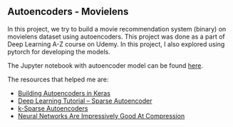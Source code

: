 ## Autoencoders - Movielens

In this project, we try to build a movie recommendation system (binary) on movielens dataset using autoencoders. This project was done as a part of Deep Learning A-Z course on Udemy. In this project, I also explored using pytorch for developing the models.

The Jupyter notebook with autoencoder model can be found [here](https://github.com/abishekarun/Autoencoders/blob/master/autoencoder.ipynb).

The resources that helped me are:

+ [Building Autoencoders in Keras](https://blog.keras.io/building-autoencoders-in-keras.html)
+ [Deep Learning Tutorial – Sparse Autoencoder](http://mccormickml.com/2014/05/30/deep-learning-tutorial-sparse-autoencoder/)
+ [k-Sparse Autoencoders](https://arxiv.org/pdf/1312.5663.pdf)
+ [Neural Networks Are Impressively Good At Compression](https://probablydance.com/2016/04/30/neural-networks-are-impressively-good-at-compression/)
